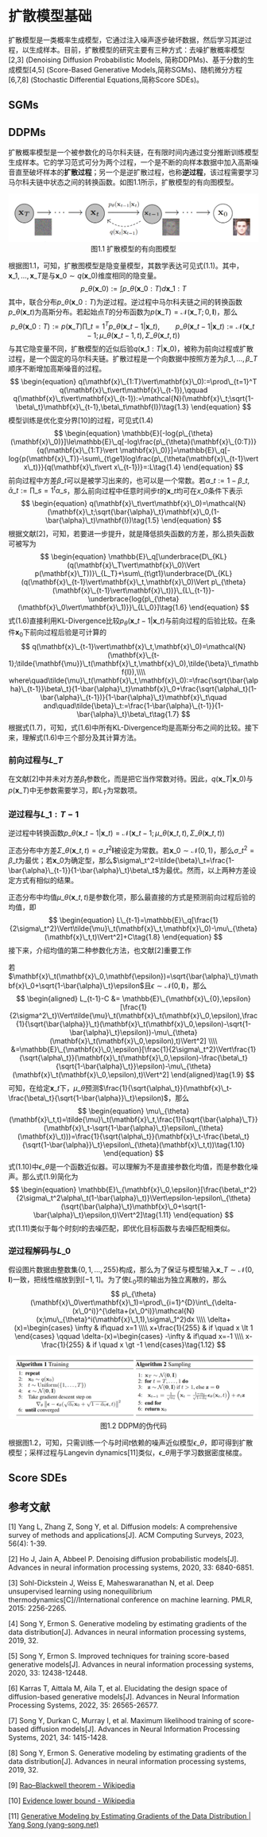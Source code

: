 # 扩散模型基础

扩散模型是一类概率生成模型，它通过注入噪声逐步破坏数据，然后学习其逆过程，以生成样本。目前，扩散模型的研究主要有三种方式：去噪扩散概率模型[2,3] (Denoising Diffusion Probabilistic Models, 简称DDPMs)、基于分数的生成模型[4,5] (Score-Based Generative Models,简称SGMs)、随机微分方程[6,7,8] (Stochastic Differential Equations,简称Score SDEs)。

## SGMs




## DDPMs

扩散概率模型是一个被参数化的马尔科夫链，在有限时间内通过变分推断训练模型生成样本。它的学习范式可分为两个过程，一个是不断的向样本数据中加入高斯噪音直至破坏样本的**扩散过程**；另一个是逆扩散过程，也称**逆过程**，该过程需要学习马尔科夫链中状态之间的转换函数。如图1.1所示，扩散模型的有向图模型。

<div align="center">
  <img src="./img/directed_graph.png" />
</div>
<div align="center">
  图1.1 扩散模型的有向图模型
</div>

根据图1.1，可知，扩散图模型是隐变量模型，其数学表达可见式(1.1)。其中，$\mathbf{x}\_1,\dots,\mathbf{x}\_T$是与$\mathbf{x}\_0\sim q(\mathbf{x}\_0)$维度相同的隐变量。
$$
\begin{equation}
p\_{\theta}(\mathbf{x}\_0):=\int p\_{\theta}(\mathbf{x}\_{0:T})d\mathbf{x}\_{1:T} \tag{1.1}
\end{equation}
$$
其中，联合分布$p\_{\theta}(\mathbf{x}\_{0:T})$为逆过程。逆过程中马尔科夫链之间的转换函数$p\_{\theta}(\mathbf{x}\_t)$为高斯分布。若起始点$T$的分布函数为$p(\mathbf{x}\_T)=\mathcal{N}(\mathbf{x}\_T;0,\mathbf{I})$，那么
$$
\begin{equation}
p\_{\theta}(\mathbf{x}\_{0:T}):=p(\mathbf{x}\_T)\prod\_{t=1}^Tp\_{\theta}(\mathbf{x}\_{t-1}\vert\mathbf{x}\_t),\qquad p\_{\theta}(\mathbf{x}\_{t-1}\vert\mathbf{x}\_t):=\mathcal{N}(\mathbf{x}\_{t-1};\mu\_{\theta}(\mathbf{x}\_{t-1},t),\Sigma\_{\theta}(\mathbf{x}\_t,t))\tag{1.2}
\end{equation}
$$
与其它隐变量不同，扩散模型的近似后验$q(\mathbf{x}\_{1:T}\vert\mathbf{x}\_0)$，被称为前向过程或扩散过程，是一个固定的马尔科夫链。扩散过程是一个向数据中按照方差为$\beta\_1,\dots,\beta\_{T}$顺序不断增加高斯噪音的过程。
$$
\begin{equation}
q(\mathbf{x}\_{1:T}\vert\mathbf{x}\_0):=\prod\_{t=1}^T q(\mathbf{x}\_t\vert\mathbf{x}\_{t-1}),\qquad q(\mathbf{x}\_t\vert\mathbf{x}\_{t-1}):=\mathcal{N}(\mathbf{x}\_t;\sqrt{1-\beta\_t}\mathbf{x}\_{t-1},\beta\_t\mathbf{I})\tag{1.3}
\end{equation}
$$
模型训练是优化变分界[10]的过程，可见式(1.4)
$$
\begin{equation}
\mathbb{E}[-log{p\_{\theta}(\mathbf{x}\_0)}]\le\mathbb{E}\_q[-log\frac{p\_{\theta}(\mathbf{x}\_{0:T})}{q(\mathbf{x}\_{1:T}\vert \mathbf{x}\_0)}]=\mathbb{E}\_q[-log{p(\mathbf{x}\_T)}-\sum\_{t\ge1}log\frac{p\_{\theta(\mathbf{x}\_{t-1}\vert x\_t)}}{q(\mathbf{x}\_t\vert x\_{t-1})}=:L\tag{1.4}
\end{equation}
$$
前向过程中方差$\beta\_t$可以是被学习出来的，也可以是一个常数。若$\alpha\_t:=1-\beta\_t,\quad\bar{\alpha}\_t:=\prod\_{s=1}^t\alpha\_s$，那么前向过程中任意时间步$t$的$\mathbf{x}\_t$均可在$x\_0$条件下表示
$$
\begin{equation}
q(\mathbf{x}\_t\vert\mathbf{x}\_0)=\mathcal{N}(\mathbf{x}\_t;\sqrt{\bar{\alpha}\_t}\mathbf{x}\_0,(1-\bar{\alpha}\_t)\mathbf{I})\tag{1.5}
\end{equation}
$$
根据文献[2]，可知，若要进一步提升，就是降低损失函数的方差，那么损失函数可被写为
$$
\begin{equation}
\mathbb{E}\_q[\underbrace{D\_{KL}(q(\mathbf{x}\_T\vert\mathbf{x}\_0)\Vert p(\mathbf{x}\_T))}\_{L_T}+\sum\_{t\gt1}\underbrace{D\_{KL}(q(\mathbf{x}\_{t-1}\vert\mathbf{x}\_t,\mathbf{x}\_0)\Vert p\_{\theta}(\mathbf{x}\_{t-1}\vert\mathbf{x}\_t))}\_{L\_{t-1}}-\underbrace{log{p\_{\theta}(\mathbf{x}\_0\vert\mathbf{x}\_1)}}\_{L\_0}]\tag{1.6}
\end{equation}
$$
式(1.6)直接利用KL-Divergence比较$p_{\theta}(\mathbf{x}\_{t-1}\vert\mathbf{x}\_t)$与前向过程的后验比较。在条件$\mathbf{x}_0$下前向过程后验是可计算的
$$
q(\mathbf{x}\_{t-1}\vert\mathbf{x}\_t,\mathbf{x}\_0)=\mathcal{N}(\mathbf{x}\_{t-1};\tilde{\mathbf{\mu}}\_t(\mathbf{x}\_t,\mathbf{x}\_0),\tilde{\beta}\_t\mathbf{I}),\\\\
where\quad\tilde{\mu}\_t(\mathbf{x}\_t,\mathbf{x}\_0):=\frac{\sqrt{\bar{\alpha}\_{t-1}}\beta\_t}{1-\bar{\alpha}\_t}\mathbf{x}\_0+\frac{\sqrt{\alpha\_t}(1-\bar{\alpha}\_{t-1})}{1-\bar{\alpha}\_t}\mathbf{x}\_t\quad and\quad\tilde{\beta}\_t:=\frac{1-\bar{\alpha}\_{t-1}}{1-\bar{\alpha}\_t}\beta\_t\tag{1.7}
$$
根据式(1.7)，可知，式(1.6)中所有KL-Divergence均是高斯分布之间的比较。接下来，理解式(1.6)中三个部分及其计算方法。

### 前向过程与$L\_T$

在文献[2]中并未对方差$\beta_t$参数化，而是把它当作常数对待。因此，$q(\mathbf{x}\_T\vert\mathbf{x}\_0)$与$p(\mathbf{x}\_T)$中无参数需要学习，即$L_T$为常数项。



### 逆过程与$L\_{1:T-1}$

逆过程中转换函数$p\_{\theta}(\mathbf{x}\_{t-1}\vert\mathbf{x}\_t)=\mathcal{N}(\mathbf{x}\_{t-1};\mu\_{\theta}(\mathbf{x}\_t,t),\Sigma\_{\theta}(\mathbf{x}\_t,t))$

正态分布中方差$\Sigma\_{\theta}(\mathbf{x}\_t,t)=\sigma\_t^2\mathbf{I}$被设定为常数。若$\mathbf{x}\_0\sim\mathcal{N}(0,1)$，那么$\sigma\_t^2=\beta\_t$为最优；若$\mathbf{x}\_0$为确定型，那么$\sigma\_t^2=\tilde{\beta}\_t=\frac{1-\bar{\alpha}\_{t-1}}{1-\bar{\alpha}\_t}\beta\_t$为最优。然而，以上两种方差设定方式有相似的结果。

正态分布中均值$\mu\_{\theta}(\mathbf{x}\_t,t)$是参数化项，那么最直接的方式是预测前向过程后验的均值，即
$$
\begin{equation}
L\_{t-1}=\mathbb{E}\_q[\frac{1}{2\sigma\_t^2}\Vert\tilde{\mu}\_t(\mathbf{x}\_t,\mathbf{x}\_0)-\mu\_{\theta}(\mathbf{x}\_t,t)\Vert^2]+C\tag{1.8}
\end{equation}
$$
接下来，介绍均值的第二种参数化方法，也文献[2]重要工作

若$\mathbf{x}\_t(\mathbf{x}\_0,\mathbf{\epsilon})=\sqrt{\bar{\alpha}\_t}\mathbf{x}\_0+\sqrt{1-\bar{\alpha}\_t}\epsilon$且$\epsilon\sim\mathcal{N}(0,\mathbf{I})$，那么
$$
\begin{aligned}
L_{t-1}-C &= \mathbb{E}\_{\mathbf{x}\_{0},\epsilon}[\frac{1}{2\sigma^2\_t}\Vert\tilde{\mu}\_t(\mathbf{x}\_t(\mathbf{x}\_0,\epsilon),\frac{1}{\sqrt{\bar{\alpha}}\_t}(\mathbf{x}\_t(\mathbf{x}\_0,\epsilon)-\sqrt{1-\bar{\alpha}\_t}\epsilon))-\mu\_{\theta}(\mathbf{x}\_t(\mathbf{x}\_0,\epsilon),t)\Vert^2] \\\\
&=\mathbb{E}\_{\mathbf{x}\_0,\epsilon}[\frac{1}{2\sigma\_t^2}\Vert\frac{1}{\sqrt{\alpha\_t}}(\mathbf{x}\_t(\mathbf{x}\_0,\epsilon)-\frac{\beta\_t}{\sqrt{1-\bar{\alpha}\_t}}\epsilon)-\mu\_{\theta}(\mathbf{x}\_t(\mathbf{x}\_0,\epsilon),t)\Vert^2]
\end{aligned}\tag{1.9}
$$
可知，在给定$\mathbf{x}\_t$下，$\mu\_{\theta}$预测$\frac{1}{\sqrt{\alpha\_t}}(\mathbf{x}\_t-\frac{\beta\_t}{\sqrt{1-\bar{\alpha}}\_t}\epsilon)$，那么
$$
\begin{equation}
\mu\_{\theta}(\mathbf{x}\_t,t)=\tilde{\mu}\_t(\mathbf{x}\_t,\frac{1}{\sqrt{\bar{\alpha}\_T}}(\mathbf{x}\_t-\sqrt{1-\bar{\alpha}\_t}\epsilon\_{\theta}(\mathbf{x}\_t)))=\frac{1}{\sqrt{\alpha\_t}}(\mathbf{x}\_t-\frac{\beta\_t}{\sqrt{1-\bar{\alpha}}\_t}\epsilon\_{\theta}(\mathbf{x}\_t,t))\tag{1.10}
\end{equation}
$$
式(1.10)中$\epsilon\_{\theta}$是一个函数近似器。可以理解为不是直接参数化均值，而是参数化噪声。那么式(1.9)简化为
$$
\begin{equation}
\mathbb{E}\_{\mathbf{x}\_0,\epsilon}[\frac{\beta\_t^2}{2\sigma\_t^2\alpha\_t(1-\bar{\alpha}\_t)}\Vert\epsilon-\epsilon\_{\theta}(\sqrt{\bar{\alpha}\_t}\mathbf{x}\_0+\sqrt{1-\bar{\alpha}\_t}\epsilon,t)\Vert^2]\tag{1.11}
\end{equation}
$$
式(1.11)类似于每个时刻$t$的去噪匹配，即优化目标函数与去噪匹配相类似。



### 逆过程解码与$L\_0$

假设图片数据由整数集$\{0,1,\ldots,255\}$构成，那么为了保证与模型输入$\mathbf{x}\_T\sim\mathcal{N}(0,\mathbf{I})$一致，把线性缩放到到$[-1,1]$。为了使$L_0$项的输出为独立离散的，那么
$$
p\_{\theta}(\mathbf{x}\_0\vert\mathbf{x}\_1)=\prod\_{i=1}^{D}\int\_{\delta-(x\_0^i)}^{\delta+(x\_0^i)}\mathcal{N}(x;\mu\_{\theta}^i(\mathbf{x}\_1,1),\sigma\_1^2)dx \\\\
\delta+(x)=\begin{cases}
\infty & if\quad x=1 \\\\
x+\frac{1}{255} & if \quad x \lt 1
\end{cases}
\qquad
\delta-(x)=\begin{cases}
-\infty & if\quad x=-1 \\\\
x-\frac{1}{255} & if \quad x \gt -1
\end{cases}\tag{1.12}
$$

<div align="center">
  <img src="./img/ddpm.png" />
</div>
<div align="center">
  图1.2 DDPM的伪代码
</div>

根据图1.2，可知，只需训练一个与时间$t$依赖的噪声近似模型$\epsilon\_{\theta}$，即可得到扩散模型；采样过程与Langevin dynamics[11]类似，$\epsilon\_{\theta}$用于学习数据密度梯度。



## Score SDEs







## 参考文献

[1] Yang L, Zhang Z, Song Y, et al. Diffusion models: A comprehensive survey of methods and applications[J]. ACM Computing Surveys, 2023, 56(4): 1-39.

[2] Ho J, Jain A, Abbeel P. Denoising diffusion probabilistic models[J]. Advances in neural information processing systems, 2020, 33: 6840-6851.

[3] Sohl-Dickstein J, Weiss E, Maheswaranathan N, et al. Deep unsupervised learning using nonequilibrium thermodynamics[C]//International conference on machine learning. PMLR, 2015: 2256-2265.

[4] Song Y, Ermon S. Generative modeling by estimating gradients of the data distribution[J]. Advances in neural information processing systems, 2019, 32.

[5] Song Y, Ermon S. Improved techniques for training score-based generative models[J]. Advances in neural information processing systems, 2020, 33: 12438-12448.

[6] Karras T, Aittala M, Aila T, et al. Elucidating the design space of diffusion-based generative models[J]. Advances in Neural Information Processing Systems, 2022, 35: 26565-26577.

[7] Song Y, Durkan C, Murray I, et al. Maximum likelihood training of score-based diffusion models[J]. Advances in Neural Information Processing Systems, 2021, 34: 1415-1428.

[8] Song Y, Ermon S. Generative modeling by estimating gradients of the data distribution[J]. Advances in neural information processing systems, 2019, 32.

[9] [Rao–Blackwell theorem - Wikipedia](https://en.wikipedia.org/wiki/Rao–Blackwell_theorem)

[10] [Evidence lower bound - Wikipedia](https://en.wikipedia.org/wiki/Evidence_lower_bound#Maximizing_the_ELBO)

[11] [Generative Modeling by Estimating Gradients of the Data Distribution | Yang Song (yang-song.net)](https://yang-song.net/blog/2021/score/)

